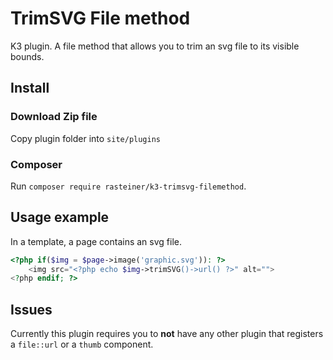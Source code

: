 # TrimSVG File method

K3 plugin. A file method that allows you to trim an svg file to its visible bounds.

## Install 

### Download Zip file

Copy plugin folder into `site/plugins`

### Composer
Run `composer require rasteiner/k3-trimsvg-filemethod`.

## Usage example

In a template, a page contains an svg file. 

```php
<?php if($img = $page->image('graphic.svg')): ?>
    <img src="<?php echo $img->trimSVG()->url() ?>" alt="">
<?php endif; ?>
```

## Issues
Currently this plugin requires you to **not** have any other plugin that registers a `file::url` or a `thumb` component.
